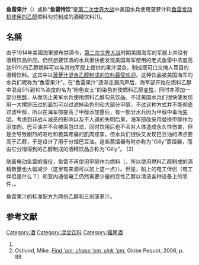 **鱼雷果汁**（）或称“**鱼雷特饮**”是[第二次世界大战](../Page/第二次世界大战.md "wikilink")中美国水兵使用菠萝汁和[鱼雷发动机使用的](https://zh.wikipedia.org/wiki/鱼雷 "wikilink")[乙醇](../Page/乙醇.md "wikilink")燃料勾兑制成的酒精饮料\[1\]。

## 名稱

由于1914年美國海軍颁布禁酒令，[第二次世界大战](../Page/第二次世界大战.md "wikilink")时期美国海军的军舰上并没有酒精饮品供应。仍然想要饮酒的水兵很快便发现美国海军使用的老式鱼雷中浓度高达90%的乙醇燃料可以与其他军舰上提供的果汁混合，制成既可口又掩人耳目的酒精饮料。这其中以[菠萝汁混合乙醇制成的饮料最受欢迎](https://zh.wikipedia.org/wiki/菠萝汁 "wikilink")。这种饮品被美国海军的水兵们昵称为“鱼雷果汁”。在“鱼雷果汁”逐渐走漏风声后，海军部开始在燃料乙醇中混合5%到10%浓度的名为“粉色女士”的染色剂使燃料乙醇[变性](../Page/變性乙醇.md "wikilink")，同时亦添加一部分[甲醇](../Page/甲醇.md "wikilink")，从而防止美军水兵使用燃料乙醇勾兑饮品。不过美国水兵们很快便发现用一大摞挤压过的面包可以过滤掉染色剂和大部分甲醇，不过这种方式并不能彻底过滤甲醇，所以在海军部提高了甲醇添加量后，有一部分水兵因为甲醇中毒而[失明](../Page/失明.md "wikilink")。考虑到非战斗减员的影响以及不人道的失明后果，海军部改采用替换甲醇作为添加剂。巴豆油并不会被面包过滤，同时饮用后也不会对人体造成永久性伤害，但是会导致剧烈的呕吐和极其疼痛的肌肉痉挛。但水兵们很快又发现巴豆油的沸点要高于乙醇，于是设计了用于分馏巴豆油。这些蒸馏器有时亦称为“Gilly”蒸馏器，而由它分馏得到的乙醇制成的酒精饮品亦称为“Gilly”。 \[2\]

随着电动鱼雷的服役，鱼雷不再使用甲醇作为燃料（，所以使用燃料乙醇制成的酒精数量也大幅减少（这里有来源可以加上这一点））。但是，船上的电工伴侣（电工伴侣是什么？）和室内通信电工仍然需要少量的变性乙醇以清洁各种设备上的零件，。

鱼雷果汁的标准配方为两份乙醇和三份菠萝汁。

## 参考文献

<references />

[Category:酒](https://zh.wikipedia.org/wiki/Category:酒 "wikilink") [Category:混合饮料](https://zh.wikipedia.org/wiki/Category:混合饮料 "wikilink") [Category:雞尾酒](https://zh.wikipedia.org/wiki/Category:雞尾酒 "wikilink")

1.
2.  Ostlund, Mike. [*Find 'em, chase 'em, sink 'em*](https://books.google.com/books?id=9ABtEMGBmhYC&pg=PA88), Globe Pequot, 2006, p. 88.